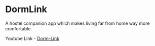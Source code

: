 # DormLink
A hostel companion app which makes living far from home way more comfortable.

Youtube Link - [Dorm-Link](https://youtu.be/VLefLKCrFBo?si=bURDviIvT5GZAL8T)

